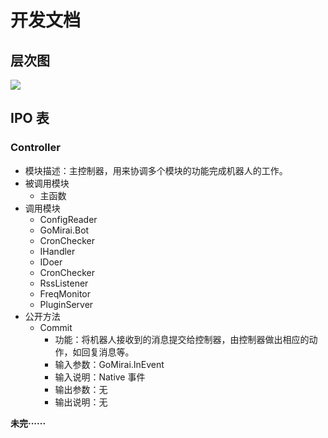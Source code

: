 # 开发文档

## 层次图

![](go/image/hierarchy.jpg)

## IPO 表

### Controller

+ 模块描述：主控制器，用来协调多个模块的功能完成机器人的工作。
+ 被调用模块
    + 主函数
+ 调用模块
    + ConfigReader
    + GoMirai.Bot
    + CronChecker
    + IHandler
    + IDoer
    + CronChecker
    + RssListener
    + FreqMonitor
    + PluginServer
+ 公开方法
    + Commit
        + 功能：将机器人接收到的消息提交给控制器，由控制器做出相应的动作，如回复消息等。
        + 输入参数：GoMirai.InEvent
        + 输入说明：Native 事件
        + 输出参数：无
        + 输出说明：无

**未完······**